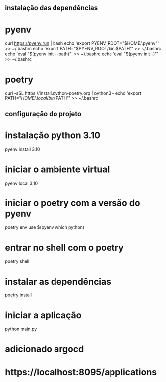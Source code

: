## instalação das dependências
# pyenv
curl https://pyenv.run | bash
echo 'export PYENV_ROOT="$HOME/.pyenv"' >> ~/.bashrc
echo 'export PATH="$PYENV_ROOT/bin:$PATH"' >> ~/.bashrc
echo 'eval "$(pyenv init --path)"' >> ~/.bashrc
echo 'eval "$(pyenv init -)"' >> ~/.bashrc

# poetry
curl -sSL https://install.python-poetry.org | python3 -
echo 'export PATH="$HOME/.local/bin:$PATH"' >> ~/.bashrc

## configuração do projeto

# instalação python 3.10
pyenv install 3.10

# iniciar o ambiente virtual
pyenv local 3.10

# iniciar o poetry com a versão do pyenv
poetry env use $(pyenv which python)

# entrar no shell com o poetry
poetry shell

# instalar as dependências
poetry install

# iniciar a aplicação
python main.py

# adicionado argocd
# https://localhost:8095/applications